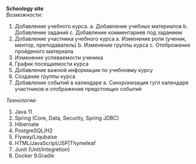 **Schoology site**<br>
*Возможности:*
1.	Добавление учебного курса.
a.	Добавление учебных материалов
b.	Добавление заданий
c.	Добавление комментариев под заданием
2.	Добавление участника учебного курса
a.	Изменение роли (ученик, ментор, преподаватель)
b.	Изменение группы курса
c.	Отоброжение пройденого материала
3.	Изменение успеваемости ученика
4.	График посещаемости курса
5.	Добавление важной информации по учебновму курсу
6.	Создание группы курса
7.	Добавление событий в календаре
a.	Синхронизация гугл календаря участников и отображение предстоящих событий


*Технологии:*
1. Java 11
2. Spring (Core, Data, Security, Spring JDBC)
3. Hibernate
4. PostgreSQL/H2
5. Flyway/Liqubaise
6. HTML/JavaScript/JSP|Thymeleaf
7. Junit (Unit/Integretion)
8. Docker
9.Gradle
